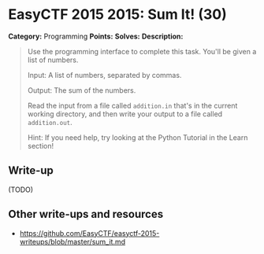 # EasyCTF 2015 2015: Sum It! (30)

**Category:** Programming
**Points:** 
**Solves:** 
**Description:**

> Use the programming interface to complete this task. You'll be given a list of numbers.
> 
> 
> Input: A list of numbers, separated by commas.
> 
> Output: The sum of the numbers.
> 
> Read the input from a file called `addition.in` that's in the current working directory, and then write your output to a file called `addition.out`.
> 
> 
> Hint: If you need help, try looking at the Python Tutorial in the Learn section!


## Write-up

(TODO)

## Other write-ups and resources

* <https://github.com/EasyCTF/easyctf-2015-writeups/blob/master/sum_it.md>
